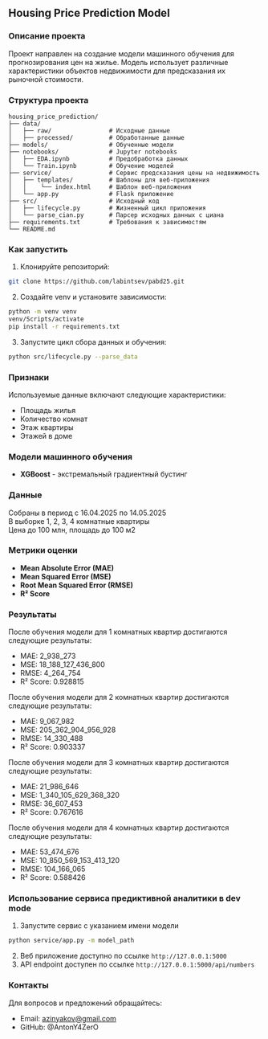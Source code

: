## Housing Price Prediction Model

### Описание проекта
Проект направлен на создание модели машинного обучения для прогнозирования цен на жилье. Модель использует различные характеристики объектов недвижимости для предсказания их рыночной стоимости.

### Структура проекта
```
housing_price_prediction/
├── data/
│   ├── raw/                # Исходные данные
│   ├── processed/          # Обработанные данные
├── models/                 # Обученные модели
├── notebooks/              # Jupyter notebooks
│   ├── EDA.ipynb           # Предобработка данных
│   └── Train.ipynb         # Обучение моделей
├── service/                # Сервис предсказания цены на недвижимость
│   ├── templates/          # Шаблоны для веб-приложения
│   │    └── index.html     # Шаблон веб-приложения
│   └── app.py              # Flask приложение
├── src/                    # Исходный код
│   ├── lifecycle.py        # Жизненный цикл приложения
│   └── parse_cian.py       # Парсер исходных данных с циана
├── requirements.txt        # Требования к зависимостям
└── README.md
```

### Как запустить
1. Клонируйте репозиторий:
```bash
git clone https://github.com/labintsev/pabd25.git
```

2. Создайте venv и установите зависимости:
```bash
python -m venv venv
venv/Scripts/activate
pip install -r requirements.txt
```

3. Запустите цикл сбора данных и обучения:
```bash
python src/lifecycle.py --parse_data
```

### Признаки
Используемые данные включают следующие характеристики:
* Площадь жилья
* Количество комнат
* Этаж квартиры
* Этажей в доме

### Модели машинного обучения
* **XGBoost** - экстремальный градиентный бустинг

### Данные
Собраны в период с 16.04.2025 по 14.05.2025  
В выборке 1, 2, 3, 4 комнатные квартиры  
Цена до 100 млн, площадь до 100 м2  

### Метрики оценки
* **Mean Absolute Error (MAE)**
* **Mean Squared Error (MSE)**
* **Root Mean Squared Error (RMSE)**
* **R² Score**

### Результаты
После обучения модели для 1 комнатных квартир достигаются следующие результаты:
* MAE: 2_938_273
* MSE: 18_188_127_436_800
* RMSE: 4_264_754
* R² Score: 0.928815

После обучения модели для 2 комнатных квартир достигаются следующие результаты:
* MAE: 9_067_982
* MSE: 205_362_904_956_928
* RMSE: 14_330_488
* R² Score: 0.903337

После обучения модели для 3 комнатных квартир достигаются следующие результаты:
* MAE: 21_986_646
* MSE: 1_340_105_629_368_320
* RMSE: 36_607_453
* R² Score: 0.767616

После обучения модели для 4 комнатных квартир достигаются следующие результаты:
* MAE: 53_474_676
* MSE: 10_850_569_153_413_120
* RMSE: 104_166_065
* R² Score: 0.588426

### Использование сервиса предиктивной аналитики в dev mode
1. Запустите сервис с указанием имени модели
```sh
python service/app.py -m model_path
```
2. Веб приложение доступно по ссылке `http://127.0.0.1:5000` 
3. API endpoint доступен  по ссылке `http://127.0.0.1:5000/api/numbers`

### Контакты
Для вопросов и предложений обращайтесь:
* Email: azinyakov@gmail.com
* GitHub: @AntonY4ZerO
